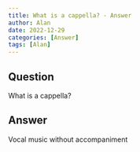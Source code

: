 ```yaml
---
title: What is a cappella? - Answer
author: Alan
date: 2022-12-29
categories: [Answer]
tags: [Alan]
---
```


## Question

What is a cappella?



## Answer

Vocal music without accompaniment